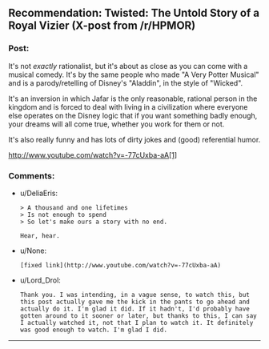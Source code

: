 ## Recommendation: Twisted: The Untold Story of a Royal Vizier (X-post from /r/HPMOR)

### Post:

It's not *exactly* rationalist, but it's about as close as you can come with a musical comedy. It's by the same people who made "A Very Potter Musical" and is a parody/retelling of Disney's "Aladdin", in the style of "Wicked".

It's an inversion in which Jafar is the only reasonable, rational person in the kingdom and is forced to deal with living in a civilization where everyone else operates on the Disney logic that if you want something badly enough, your dreams will all come true, whether you work for them or not.

It's also really funny and has lots of dirty jokes and (good) referential humor.

http://www.youtube.com/watch?v=-77cUxba-aA[1]

### Comments:

- u/DeliaEris:
  ```
  > A thousand and one lifetimes  
  > Is not enough to spend  
  > So let's make ours a story with no end.

  Hear, hear.
  ```

- u/None:
  ```
  [fixed link](http://www.youtube.com/watch?v=-77cUxba-aA)
  ```

- u/Lord_Drol:
  ```
  Thank you. I was intending, in a vague sense, to watch this, but this post actually gave me the kick in the pants to go ahead and actually do it. I'm glad it did. If it hadn't, I'd probably have gotten around to it sooner or later, but thanks to this, I can say I actually watched it, not that I plan to watch it. It definitely was good enough to watch. I'm glad I did.
  ```

---

